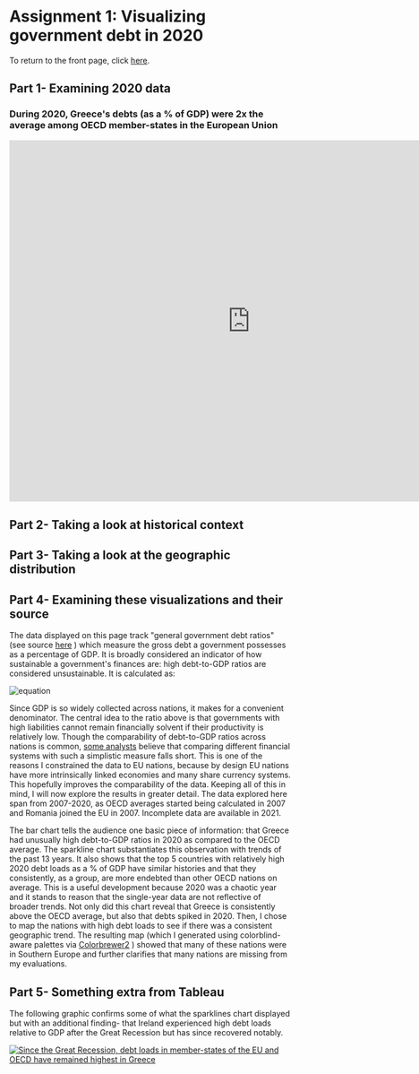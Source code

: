 # Assignment 1: Visualizing government debt in 2020
To return to the front page, click [here](https://jameson-c.github.io/viz-portfolio).
## Part 1- Examining 2020 data 
### During 2020, Greece's debts (as a % of GDP) were 2x the average among OECD member-states in the European Union 

<iframe 
        src="https://data.oecd.org/chart/6Obi" 
        width="860" height="645" 
        style="border: 0" 
        mozallowfullscreen="true" 
        webkitallowfullscreen="true" 
        allowfullscreen="true"
        ><a 
            href="https://data.oecd.org/chart/6Obi" 
            target="_blank">OECD Chart: General government debt, Total, % of GDP, Annual, 2020
        </a
></iframe>

## Part 2- Taking a look at historical context
<div class="flourish-embed flourish-chart" data-src="visualisation/11148552"><script src="https://public.flourish.studio/resources/embed.js"></script></div>

## Part 3- Taking a look at the geographic distribution
<div class="flourish-embed flourish-map" data-src="visualisation/11152264"><script src="https://public.flourish.studio/resources/embed.js"></script></div>

## Part 4- Examining these visualizations and their source
The data displayed on this page track "general government debt ratios" (see source [here](https://data.oecd.org/gga/general-government-debt.htm) ) which measure the gross debt a government possesses as a percentage of GDP. It is broadly considered an indicator of how sustainable a government's finances are: high debt-to-GDP ratios are considered unsustainable. It is calculated as:

![equation](https://latex.codecogs.com/svg.image?\frac{\textup{Currency&space;and&space;Deposits}&space;&plus;&space;\textup{Debt&space;Securities&space;and&space;Loans}&space;&plus;&space;\textup{Insurance,&space;Pensions,&space;and&space;Standardized&space;Guarantees}&space;&plus;&space;\textup{Other&space;Accounts&space;Payable}}{\textup{Gross&space;Domestic&space;Product})

Since GDP is so widely collected across nations, it makes for a convenient denominator. The central idea to the ratio above is that governments with high liabilities cannot remain financially solvent if their productivity is relatively low. Though the comparability of debt-to-GDP ratios across nations is common, [some analysts](https://carnegieendowment.org/chinafinancialmarkets/86397) believe that comparing different financial systems with such a simplistic measure falls short. This is one of the reasons I constrained the data to EU nations, because by design EU nations have more intrinsically linked economies and many share currency systems. This hopefully improves the comparability of the data. Keeping all of this in mind, I will now explore the results in greater detail. The data explored here span from 2007-2020, as OECD averages started being calculated in 2007 and Romania joined the EU in 2007. Incomplete data are available in 2021.

The bar chart tells the audience one basic piece of information: that Greece had unusually high debt-to-GDP ratios in 2020 as compared to the OECD average. The sparkline chart substantiates this observation with trends of the past 13 years. It also shows that the top 5 countries with relatively high 2020 debt loads as a % of GDP have similar histories and that they consistently, as a group, are more endebted than other OECD nations on average. This is a useful development because 2020 was a chaotic year and it stands to reason that the single-year data are not reflective of broader trends. Not only did this chart reveal that Greece is consistently above the OECD average, but also that debts spiked in 2020. Then, I chose to map the nations with high debt loads to see if there was a consistent geographic trend. The resulting map (which I generated using colorblind-aware palettes via [Colorbrewer2](Colorbrewer2.org) ) showed that many of these nations were in Southern Europe and further clarifies that many nations are missing from my evaluations.

## Part 5- Something extra from Tableau
The following graphic confirms some of what the sparklines chart displayed but with an additional finding- that Ireland experienced high debt loads relative to GDP after the Great Recession but has since recovered notably.
<div class='tableauPlaceholder' id='viz1663096058504' style='position: relative'><noscript><a href='#'><img alt='Since the Great Recession, debt loads in member-states of the EU and OECD have remained highest in Greece ' src='https:&#47;&#47;public.tableau.com&#47;static&#47;images&#47;Te&#47;TellingStorieswithDataDebtLoads&#47;SincetheGreatRecessiondebtloadsinmember-statesoftheEUandOECDhaveremainedhighestinGreece&#47;1_rss.png' style='border: none' /></a></noscript><object class='tableauViz'  style='display:none;'><param name='host_url' value='https%3A%2F%2Fpublic.tableau.com%2F' /> <param name='embed_code_version' value='3' /> <param name='site_root' value='' /><param name='name' value='TellingStorieswithDataDebtLoads&#47;SincetheGreatRecessiondebtloadsinmember-statesoftheEUandOECDhaveremainedhighestinGreece' /><param name='tabs' value='no' /><param name='toolbar' value='yes' /><param name='static_image' value='https:&#47;&#47;public.tableau.com&#47;static&#47;images&#47;Te&#47;TellingStorieswithDataDebtLoads&#47;SincetheGreatRecessiondebtloadsinmember-statesoftheEUandOECDhaveremainedhighestinGreece&#47;1.png' /> <param name='animate_transition' value='yes' /><param name='display_static_image' value='yes' /><param name='display_spinner' value='yes' /><param name='display_overlay' value='yes' /><param name='display_count' value='yes' /><param name='language' value='en-US' /><param name='filter' value='publish=yes' /></object></div>
<script type='text/javascript'>
  var divElement = document.getElementById('viz1663096058504');
  var vizElement = divElement.getElementsByTagName('object')[0];
  vizElement.style.width='100%';vizElement.style.height=(divElement.offsetWidth*0.75)+'px';
  
  var scriptElement = document.createElement('script');
  scriptElement.src = 'https://public.tableau.com/javascripts/api/viz_v1.js';
  
  vizElement.parentNode.insertBefore(scriptElement, vizElement);
</script>
